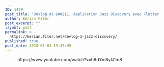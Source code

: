 ```yaml
---
ID: 1479
post_title: 'Devlog #1 &#8211; Application Jazz Discovery avec Flutter [FR]'
author: Kérian Fiter
post_excerpt: ""
layout: post
permalink: >
  https://kerian.fiter.net/devlog-1-jazz-discovery/
published: true
post_date: 2020-01-03 19:37:09
---
```

<!-- wp:core-embed/youtube {"url":"https://www.youtube.com/watch?v=h9dYmRyQ1m8","type":"video","providerNameSlug":"youtube","className":"wp-embed-aspect-16-9 wp-has-aspect-ratio"} --><figure class="wp-block-embed-youtube wp-block-embed is-type-video is-provider-youtube wp-embed-aspect-16-9 wp-has-aspect-ratio">

<div class="wp-block-embed__wrapper">
  https://www.youtube.com/watch?v=h9dYmRyQ1m8
</div></figure> 

<!-- /wp:core-embed/youtube -->